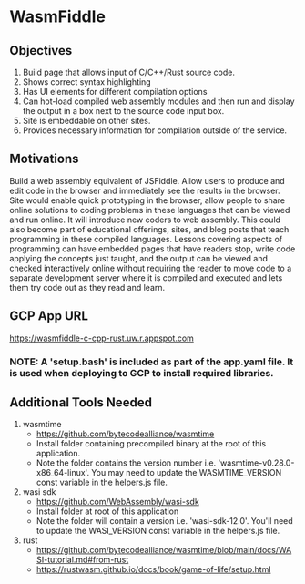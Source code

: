 # WasmFiddle

## Objectives

1. Build page that allows input of C/C++/Rust source code.
2. Shows correct syntax highlighting
3. Has UI elements for different compilation options
4. Can hot-load compiled web assembly modules and then run and display the output in a box next to the source code input box.
5. Site is embeddable on other sites.
6. Provides necessary information for compilation outside of the service.

## Motivations

Build a web assembly equivalent of JSFiddle. Allow users to produce and edit code in the browser and immediately see the results in the browser. Site would enable quick prototyping in the browser, allow people to share online solutions to coding problems in these languages that can be viewed and run online. It will introduce new coders to web assembly. This could also become part of educational offerings, sites, and blog posts that teach programming in these compiled languages. Lessons covering aspects of programming can have embedded pages that have readers stop, write code applying the concepts just taught, and the output can be viewed and checked interactively online without requiring the reader to move code to a separate development server where it is compiled and executed and lets them try code out as they read and learn.

## GCP App URL

https://wasmfiddle-c-cpp-rust.uw.r.appspot.com

### NOTE: A 'setup.bash' is included as part of the app.yaml file. It is used when deploying to GCP to install required libraries.

## Additional Tools Needed

1. wasmtime
    - https://github.com/bytecodealliance/wasmtime
	- Install folder containing precompiled binary at the root of this application.
	- Note the folder contains the version number i.e. 'wasmtime-v0.28.0-x86_64-linux'. You may need to update the WASMTIME_VERSION const variable in the helpers.js file.
2. wasi sdk
    - https://github.com/WebAssembly/wasi-sdk
    - Install folder at root of this application
    - Note the folder will contain a version i.e. 'wasi-sdk-12.0'. You'll need to update the WASI_VERSION const variable in the helpers.js file.
3. rust
    - https://github.com/bytecodealliance/wasmtime/blob/main/docs/WASI-tutorial.md#from-rust
    - https://rustwasm.github.io/docs/book/game-of-life/setup.html
